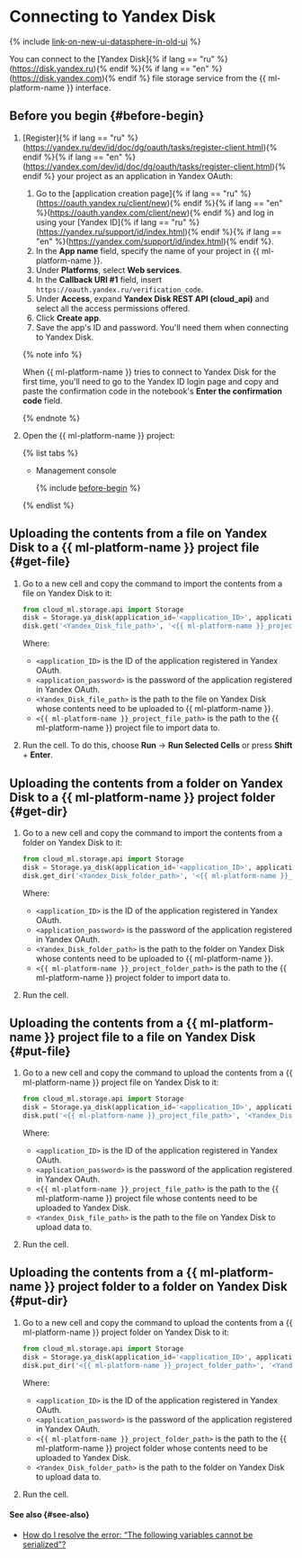 # Connecting to Yandex Disk

{% include [link-on-new-ui-datasphere-in-old-ui](../../../_includes/datasphere/datasphere-old-note.md) %}

You can connect to the [Yandex Disk]{% if lang == "ru" %}(https://disk.yandex.ru){% endif %}{% if lang == "en" %}(https://disk.yandex.com){% endif %} file storage service from the {{ ml-platform-name }} interface.

## Before you begin {#before-begin}

1. [Register]{% if lang == "ru" %}(https://yandex.ru/dev/id/doc/dg/oauth/tasks/register-client.html){% endif %}{% if lang == "en" %}(https://yandex.com/dev/id/doc/dg/oauth/tasks/register-client.html){% endif %} your project as an application in Yandex OAuth:
   1. Go to the [application creation page]{% if lang == "ru" %}(https://oauth.yandex.ru/client/new){% endif %}{% if lang == "en" %}(https://oauth.yandex.com/client/new){% endif %} and log in using your [Yandex ID]{% if lang == "ru" %}(https://yandex.ru/support/id/index.html){% endif %}{% if lang == "en" %}(https://yandex.com/support/id/index.html){% endif %}.
   1. In the **App name** field, specify the name of your project in {{ ml-platform-name }}.
   1. Under **Platforms**, select **Web services**.
   1. In the **Callback URI #1** field, insert `https://oauth.yandex.ru/verification_code`.
   1. Under **Access**, expand **Yandex Disk REST API (cloud_api)** and select all the access permissions offered.
   1. Click **Create app**.
   1. Save the app's ID and password. You'll need them when connecting to Yandex Disk.

   {% note info %}

   When {{ ml-platform-name }} tries to connect to Yandex Disk for the first time, you'll need to go to the Yandex ID login page and copy and paste the confirmation code in the notebook's **Enter the confirmation code** field.

   {% endnote %}

1. Open the {{ ml-platform-name }} project:

   {% list tabs %}

   - Management console

      {% include [before-begin](../../../_includes/datasphere/before-begin.md) %}

   {% endlist %}

## Uploading the contents from a file on Yandex Disk to a {{ ml-platform-name }} project file {#get-file}

1. Go to a new cell and copy the command to import the contents from a file on Yandex Disk to it:

   ```python
   from cloud_ml.storage.api import Storage
   disk = Storage.ya_disk(application_id='<application_ID>', application_secret='<application_password>')
   disk.get('<Yandex_Disk_file_path>', '<{{ ml-platform-name }}_project_file_path>')
   ```

   Where:

   * `<application_ID>` is the ID of the application registered in Yandex OAuth.
   * `<application_password>` is the password of the application registered in Yandex OAuth.
   * `<Yandex_Disk_file_path>` is the path to the file on Yandex Disk whose contents need to be uploaded to {{ ml-platform-name }}.
   * `<{{ ml-platform-name }}_project_file_path>` is the path to the {{ ml-platform-name }} project file to import data to.

1. Run the cell. To do this, choose **Run** → **Run Selected Cells** or press **Shift** + **Enter**.

## Uploading the contents from a folder on Yandex Disk to a {{ ml-platform-name }} project folder {#get-dir}

1. Go to a new cell and copy the command to import the contents from a folder on Yandex Disk to it:

   ```python
   from cloud_ml.storage.api import Storage
   disk = Storage.ya_disk(application_id='<application_ID>', application_secret='<application_password>')
   disk.get_dir('<Yandex_Disk_folder_path>', '<{{ ml-platform-name }}_project_folder_path>')
   ```

   Where:

   * `<application_ID>` is the ID of the application registered in Yandex OAuth.
   * `<application_password>` is the password of the application registered in Yandex OAuth.
   * `<Yandex_Disk_folder_path>` is the path to the folder on Yandex Disk whose contents need to be uploaded to {{ ml-platform-name }}.
   * `<{{ ml-platform-name }}_project_folder_path>` is the path to the {{ ml-platform-name }} project folder to import data to.

1. Run the cell.

## Uploading the contents from a {{ ml-platform-name }} project file to a file on Yandex Disk {#put-file}

1. Go to a new cell and copy the command to upload the contents from a {{ ml-platform-name }} project file on Yandex Disk to it:

   ```python
   from cloud_ml.storage.api import Storage
   disk = Storage.ya_disk(application_id='<application_ID>', application_secret='<application_password>')
   disk.put('<{{ ml-platform-name }}_project_file_path>', '<Yandex_Disk_file_path>')
   ```

   Where:

   * `<application_ID>` is the ID of the application registered in Yandex OAuth.
   * `<application_password>` is the password of the application registered in Yandex OAuth.
   * `<{{ ml-platform-name }}_project_file_path>` is the path to the {{ ml-platform-name }} project file whose contents need to be uploaded to Yandex Disk.
   * `<Yandex_Disk_file_path>` is the path to the file on Yandex Disk to upload data to.

1. Run the cell.

## Uploading the contents from a {{ ml-platform-name }} project folder to a folder on Yandex Disk {#put-dir}

1. Go to a new cell and copy the command to upload the contents from a {{ ml-platform-name }} project folder on Yandex Disk to it:

   ```python
   from cloud_ml.storage.api import Storage
   disk = Storage.ya_disk(application_id='<application_ID>', application_secret='<application_password>')
   disk.put_dir('<{{ ml-platform-name }}_project_folder_path>', '<Yandex_Disk_folder_path>')
   ```

   Where:

   * `<application_ID>` is the ID of the application registered in Yandex OAuth.
   * `<application_password>` is the password of the application registered in Yandex OAuth.
   * `<{{ ml-platform-name }}_project_folder_path>` is the path to the {{ ml-platform-name }} project folder whose contents need to be uploaded to Yandex Disk.
   * `<Yandex_Disk_folder_path>` is the path to the folder on Yandex Disk to upload data to.

1. Run the cell.

#### See also {#see-also}

* [How do I resolve the error: <q>The following variables cannot be serialized</q>?](../../qa/index.md#error-variables)